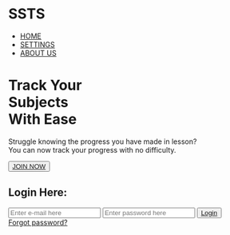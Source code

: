 <!DOCTYPE html>
<html lang="en">
<head>
	<title>Student Subject Tracking System</title>
	<link rel="stylesheet" type="text/css" href="LoginLayout.css">
</head>
<body>

<div class="main">

<div class="title">
    <h1>SSTS</h1>
</div>

<div class="menu">
<ul>
	<li><a href="#">HOME</a></li>
	<li><a href="#">SETTINGS</a></li>
	<li><a href="#">ABOUT US</a></li>

</ul>
</div>

<div class="intro">
	<h1>Track Your<br><span>Subjects</span><br>With Ease</h1>
	<p class="para">Struggle knowing the progress you have made in lesson?<br>You can now track
your progress with no difficulty.</p>
	
<button class="join"><a href="#">JOIN NOW</a></button>
</div>

</div>
<div class="login">
	<h2>Login Here:</h2>
	<input type="email" name="email" placeholder="Enter e-mail here">
	<input type="password" name="" placeholder="Enter password here">
    <button class="btn"><a href="#">Login</a></button>
<div class="forgot">
	<a href="#">Forgot password?</a>
</div>
</div>
</body>
</html>